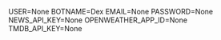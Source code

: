 USER=None
BOTNAME=Dex
EMAIL=None
PASSWORD=None
NEWS_API_KEY=None
OPENWEATHER_APP_ID=None
TMDB_API_KEY=None
